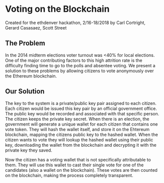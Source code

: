 # Voting on the Blockchain

Created for the ethdenver hackathon, 2/16-18/2018 by Carl Cortright, Gerard Casasaez, Scott Street

## The Problem 

In the 2014 midterm elections voter turnout was <40% for local elections. One of the major contributing factors to this high attrition rate is the difficulty finding time to go to the polls and absentee voting. We present a solution to these problems by allowing citizens to vote anonymously over the Ethereum blockchain. 

## Our Solution

The key to the system is a private/public key pair assigned to each citizen. Each citizen would be issued this key pair by an official government office. The public key would be recorded and associated with that specific person. The citizen keeps the private key secret. When there is an election, the government will generate a unique wallet for each citizen that contains one vote token. They will hash the wallet itself, and store it on the Ehtereum blockchain, mapping the citizens public key to the hashed wallet. When the citizen wants to vote they will lookup the hashed wallet using their public key, downloading the wallet from the blockchain and decrypting it with the private key they saved. 

Now the citizen has a voting wallet that is not specifically attributable to them. They will use this wallet to cast their single vote for one of the candidates (also a wallet on the blockchain). These votes are then counted on the blockchain, making the process completely transparent. 